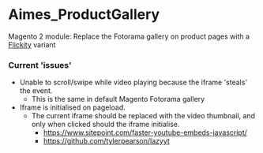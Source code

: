 # Aimes_ProductGallery

Magento 2 module: Replace the Fotorama gallery on product pages with a [Flickity](https://flickity.metafizzy.co/) variant

### Current 'issues'

* Unable to scroll/swipe while video playing because the iframe 'steals' the event.
    * This is the same in default Magento Fotorama gallery   
* Iframe is initialised on pageload.
    * The current iframe should be replaced with the video thumbnail, and only when clicked should the iframe initialise.
        * https://www.sitepoint.com/faster-youtube-embeds-javascript/
        * https://github.com/tylerpearson/lazyyt

